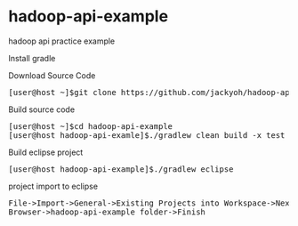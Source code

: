 # hadoop-api-example
hadoop api practice example

Install gradle

Download Source Code
<pre>
[user@host ~]$git clone https://github.com/jackyoh/hadoop-api-example.git
</pre>

Build source code
<pre>
[user@host ~]$cd hadoop-api-example
[user@host hadoop-api-examle]$./gradlew clean build -x test
</pre>

Build eclipse project
<pre>
[user@host hadoop-api-example]$./gradlew eclipse
</pre>

project import to eclipse
<pre>
File->Import->General->Existing Projects into Workspace->Next->
Browser->hadoop-api-example folder->Finish

</pre>
